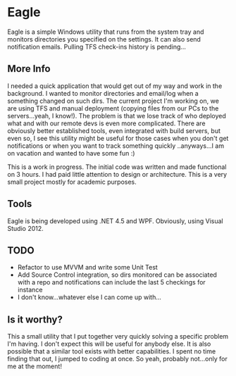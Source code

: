 Eagle
=====

Eagle is a simple Windows utility that runs from the system tray and monitors directories you specified on the settings. It can also send notification emails. Pulling TFS check-ins history is pending...

## More Info

I needed a quick application that would get out of my way and work in the background. I wanted to monitor directories and email/log when a something changed on such dirs. The current project I'm working on, we are using TFS and manual deployment (copying files from our PCs to the servers...yeah, I know!). The problem is that we lose track of who deployed what and with our remote devs is even more complicated. There are obviously better established tools, even integrated with build servers, but even so, I see this utility might be useful for those cases when you don't get notifications or when you want to track something quickly ..anyways...I am on vacation and wanted to have some fun :)

This is a work in progress. The initial code was written and made functional on 3 hours. I had paid little attention to design or architecture. This is a very small project mostly for academic purposes.

## Tools

Eagle is being developed using .NET 4.5 and WPF. Obviously, using Visual Studio 2012.

## TODO

 - Refactor to use MVVM and write some Unit Test
 - Add Source Control integration, so dirs monitored can be associated with a repo and notifications can include the last 5 checkings for instance
 - I don't know...whatever else I can come up with...
 
## Is it worthy? 
 
This a small utility that I put together very quickly solving a specific problem I'm having. I don't expect this will be useful for anybody else. It is also possible that a similar tool exists with better capabilities. I spent no time finding that out, I jumped to coding at once. So yeah, probably not...only for me at the moment!
 


